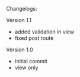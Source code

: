Changelogs:

Version 1.1
- added validation in view
- fixed post route

Version 1.0
- initial commit
- view only